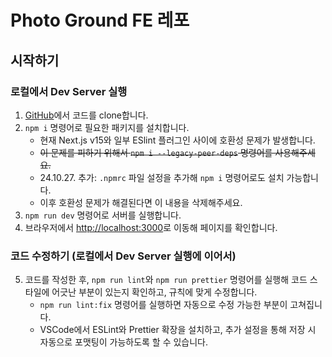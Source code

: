 # Photo Ground FE 레포

## 시작하기

### 로컬에서 Dev Server 실행

1. [GitHub](https://github.com/photo-ground/FE)에서 코드를 clone합니다.
2. `npm i` 명령어로 필요한 패키지를 설치합니다.
    - 현재 Next.js v15와 일부 ESlint 플러그인 사이에 호환성 문제가 발생합니다.
    - ~~이 문제를 피하기 위해서 `npm i --legacy-peer-deps` 명령어를 사용해주세요.~~
    - 24.10.27. 추가: `.npmrc` 파일 설정을 추가해 `npm i` 명령어로도 설치 가능합니다.
    - 이후 호환성 문제가 해결된다면 이 내용을 삭제해주세요.
3. `npm run dev` 명령어로 서버를 실행합니다.
4. 브라우저에서 [http://localhost:3000](http://localhost:3000/)로 이동해 페이지를 확인합니다.

### 코드 수정하기 (로컬에서 Dev Server 실행에 이어서)

5. 코드를 작성한 후, `npm run lint`와 `npm run prettier` 명령어를 실행해 코드 스타일에 어긋난 부분이 있는지 확인하고, 규칙에 맞게 수정합니다.
    - `npm run lint:fix` 명령어를 실행하면 자동으로 수정 가능한 부분이 고쳐집니다.
    - VSCode에서 ESLint와 Prettier 확장을 설치하고, 추가 설정을 통해 저장 시 자동으로 포맷팅이 가능하도록 할 수 있습니다.

